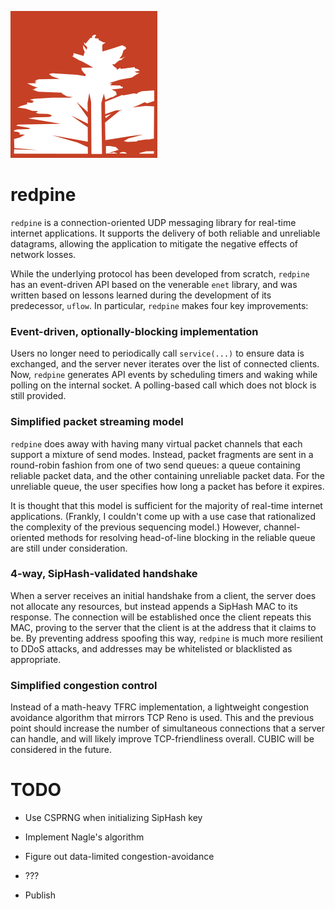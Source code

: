 ![decoration.png](./decoration.png)

# redpine

`redpine` is a connection-oriented UDP messaging library for real-time internet
applications. It supports the delivery of both reliable and unreliable
datagrams, allowing the application to mitigate the negative effects of network
losses.

While the underlying protocol has been developed from scratch, `redpine` has an
event-driven API based on the venerable `enet` library, and was written based
on lessons learned during the development of its predecessor, `uflow`. In
particular, `redpine` makes four key improvements:

### Event-driven, optionally-blocking implementation

Users no longer need to periodically call `service(...)` to ensure data is
exchanged, and the server never iterates over the list of connected clients.
Now, `redpine` generates API events by scheduling timers and waking while
polling on the internal socket. A polling-based call which does not block is
still provided.

### Simplified packet streaming model

`redpine` does away with having many virtual packet channels that each support
a mixture of send modes. Instead, packet fragments are sent in a round-robin
fashion from one of two send queues: a queue containing reliable packet data,
and the other containing unreliable packet data. For the unreliable queue, the
user specifies how long a packet has before it expires.

It is thought that this model is sufficient for the majority of real-time
internet applications. (Frankly, I couldn't come up with a use case that
rationalized the complexity of the previous sequencing model.) However,
channel-oriented methods for resolving head-of-line blocking in the reliable
queue are still under consideration.

### 4-way, SipHash-validated handshake

When a server receives an initial handshake from a client, the server does not
allocate any resources, but instead appends a SipHash MAC to its response. The
connection will be established once the client repeats this MAC, proving to the
server that the client is at the address that it claims to be. By preventing
address spoofing this way, `redpine` is much more resilient to DDoS attacks,
and addresses may be whitelisted or blacklisted as appropriate.

### Simplified congestion control

Instead of a math-heavy TFRC implementation, a lightweight congestion avoidance
algorithm that mirrors TCP Reno is used. This and the previous point should
increase the number of simultaneous connections that a server can handle, and
will likely improve TCP-friendliness overall. CUBIC will be considered in the
future.

# TODO

  * Use CSPRNG when initializing SipHash key

  * Implement Nagle's algorithm

  * Figure out data-limited congestion-avoidance

  * ???

  * Publish
